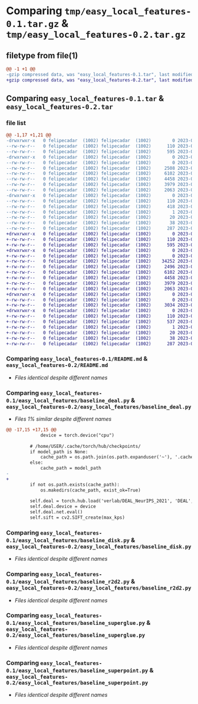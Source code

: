 # Comparing `tmp/easy_local_features-0.1.tar.gz` & `tmp/easy_local_features-0.2.tar.gz`

## filetype from file(1)

```diff
@@ -1 +1 @@
-gzip compressed data, was "easy_local_features-0.1.tar", last modified: Fri Jun  9 09:41:55 2023, max compression
+gzip compressed data, was "easy_local_features-0.2.tar", last modified: Mon Jun 12 15:30:11 2023, max compression
```

## Comparing `easy_local_features-0.1.tar` & `easy_local_features-0.2.tar`

### file list

```diff
@@ -1,17 +1,21 @@
-drwxrwxr-x   0 felipecadar  (1002) felipecadar  (1002)        0 2023-06-09 09:41:55.553380 easy_local_features-0.1/
--rw-rw-r--   0 felipecadar  (1002) felipecadar  (1002)      110 2023-06-09 09:41:55.553380 easy_local_features-0.1/PKG-INFO
--rw-rw-r--   0 felipecadar  (1002) felipecadar  (1002)      595 2023-06-09 08:29:10.000000 easy_local_features-0.1/README.md
-drwxrwxr-x   0 felipecadar  (1002) felipecadar  (1002)        0 2023-06-09 09:41:55.553380 easy_local_features-0.1/easy_local_features/
--rw-rw-r--   0 felipecadar  (1002) felipecadar  (1002)        0 2023-06-09 08:29:10.000000 easy_local_features-0.1/easy_local_features/__init__.py
--rw-rw-r--   0 felipecadar  (1002) felipecadar  (1002)     2508 2023-06-09 09:27:24.000000 easy_local_features-0.1/easy_local_features/baseline_deal.py
--rw-rw-r--   0 felipecadar  (1002) felipecadar  (1002)     6102 2023-06-09 08:29:10.000000 easy_local_features-0.1/easy_local_features/baseline_disk.py
--rw-rw-r--   0 felipecadar  (1002) felipecadar  (1002)     4458 2023-06-09 08:29:10.000000 easy_local_features-0.1/easy_local_features/baseline_r2d2.py
--rw-rw-r--   0 felipecadar  (1002) felipecadar  (1002)     3979 2023-06-09 08:29:10.000000 easy_local_features-0.1/easy_local_features/baseline_superglue.py
--rw-rw-r--   0 felipecadar  (1002) felipecadar  (1002)     2063 2023-06-09 08:29:10.000000 easy_local_features-0.1/easy_local_features/baseline_superpoint.py
-drwxrwxr-x   0 felipecadar  (1002) felipecadar  (1002)        0 2023-06-09 09:41:55.553380 easy_local_features-0.1/easy_local_features.egg-info/
--rw-rw-r--   0 felipecadar  (1002) felipecadar  (1002)      110 2023-06-09 09:41:55.000000 easy_local_features-0.1/easy_local_features.egg-info/PKG-INFO
--rw-rw-r--   0 felipecadar  (1002) felipecadar  (1002)      418 2023-06-09 09:41:55.000000 easy_local_features-0.1/easy_local_features.egg-info/SOURCES.txt
--rw-rw-r--   0 felipecadar  (1002) felipecadar  (1002)        1 2023-06-09 09:41:55.000000 easy_local_features-0.1/easy_local_features.egg-info/dependency_links.txt
--rw-rw-r--   0 felipecadar  (1002) felipecadar  (1002)       20 2023-06-09 09:41:55.000000 easy_local_features-0.1/easy_local_features.egg-info/top_level.txt
--rw-rw-r--   0 felipecadar  (1002) felipecadar  (1002)       38 2023-06-09 09:41:55.553380 easy_local_features-0.1/setup.cfg
--rw-rw-r--   0 felipecadar  (1002) felipecadar  (1002)      287 2023-06-09 08:57:40.000000 easy_local_features-0.1/setup.py
+drwxrwxr-x   0 felipecadar  (1002) felipecadar  (1002)        0 2023-06-12 15:30:11.961047 easy_local_features-0.2/
+-rw-rw-r--   0 felipecadar  (1002) felipecadar  (1002)      110 2023-06-12 15:30:11.961047 easy_local_features-0.2/PKG-INFO
+-rw-rw-r--   0 felipecadar  (1002) felipecadar  (1002)      595 2023-06-09 08:29:10.000000 easy_local_features-0.2/README.md
+drwxrwxr-x   0 felipecadar  (1002) felipecadar  (1002)        0 2023-06-12 15:30:11.961047 easy_local_features-0.2/easy_local_features/
+-rw-rw-r--   0 felipecadar  (1002) felipecadar  (1002)        0 2023-06-09 08:29:10.000000 easy_local_features-0.2/easy_local_features/__init__.py
+-rw-rw-r--   0 felipecadar  (1002) felipecadar  (1002)    34252 2023-06-12 15:25:31.000000 easy_local_features-0.2/easy_local_features/baseline_dalf.py
+-rw-rw-r--   0 felipecadar  (1002) felipecadar  (1002)     2496 2023-06-12 15:18:17.000000 easy_local_features-0.2/easy_local_features/baseline_deal.py
+-rw-rw-r--   0 felipecadar  (1002) felipecadar  (1002)     6102 2023-06-09 08:29:10.000000 easy_local_features-0.2/easy_local_features/baseline_disk.py
+-rw-rw-r--   0 felipecadar  (1002) felipecadar  (1002)     4458 2023-06-09 08:29:10.000000 easy_local_features-0.2/easy_local_features/baseline_r2d2.py
+-rw-rw-r--   0 felipecadar  (1002) felipecadar  (1002)     3979 2023-06-09 08:29:10.000000 easy_local_features-0.2/easy_local_features/baseline_superglue.py
+-rw-rw-r--   0 felipecadar  (1002) felipecadar  (1002)     2063 2023-06-09 08:29:10.000000 easy_local_features-0.2/easy_local_features/baseline_superpoint.py
+drwxrwxr-x   0 felipecadar  (1002) felipecadar  (1002)        0 2023-06-12 15:30:11.961047 easy_local_features-0.2/easy_local_features/datasets/
+-rw-rw-r--   0 felipecadar  (1002) felipecadar  (1002)        0 2023-06-12 07:43:29.000000 easy_local_features-0.2/easy_local_features/datasets/__init__.py
+-rw-rw-r--   0 felipecadar  (1002) felipecadar  (1002)     3034 2023-06-12 07:45:31.000000 easy_local_features-0.2/easy_local_features/datasets/download.py
+drwxrwxr-x   0 felipecadar  (1002) felipecadar  (1002)        0 2023-06-12 15:30:11.961047 easy_local_features-0.2/easy_local_features.egg-info/
+-rw-rw-r--   0 felipecadar  (1002) felipecadar  (1002)      110 2023-06-12 15:30:11.000000 easy_local_features-0.2/easy_local_features.egg-info/PKG-INFO
+-rw-rw-r--   0 felipecadar  (1002) felipecadar  (1002)      537 2023-06-12 15:30:11.000000 easy_local_features-0.2/easy_local_features.egg-info/SOURCES.txt
+-rw-rw-r--   0 felipecadar  (1002) felipecadar  (1002)        1 2023-06-12 15:30:11.000000 easy_local_features-0.2/easy_local_features.egg-info/dependency_links.txt
+-rw-rw-r--   0 felipecadar  (1002) felipecadar  (1002)       20 2023-06-12 15:30:11.000000 easy_local_features-0.2/easy_local_features.egg-info/top_level.txt
+-rw-rw-r--   0 felipecadar  (1002) felipecadar  (1002)       38 2023-06-12 15:30:11.961047 easy_local_features-0.2/setup.cfg
+-rw-rw-r--   0 felipecadar  (1002) felipecadar  (1002)      287 2023-06-12 15:28:28.000000 easy_local_features-0.2/setup.py
```

### Comparing `easy_local_features-0.1/README.md` & `easy_local_features-0.2/README.md`

 * *Files identical despite different names*

### Comparing `easy_local_features-0.1/easy_local_features/baseline_deal.py` & `easy_local_features-0.2/easy_local_features/baseline_deal.py`

 * *Files 1% similar despite different names*

```diff
@@ -17,15 +17,15 @@
             device = torch.device("cpu")
 
         # /home/USER/.cache/torch/hub/checkpoints/
         if model_path is None:
             cache_path = os.path.join(os.path.expanduser('~'), '.cache', 'torch', 'hub', 'checkpoints', 'DEAL')
         else:
             cache_path = model_path
-            
+
         if not os.path.exists(cache_path):
             os.makedirs(cache_path, exist_ok=True)
 
         self.deal = torch.hub.load('verlab/DEAL_NeurIPS_2021', 'DEAL', True, cache_path)
         self.deal.device = device
         self.deal.net.eval()
         self.sift = cv2.SIFT_create(max_kps)
```

### Comparing `easy_local_features-0.1/easy_local_features/baseline_disk.py` & `easy_local_features-0.2/easy_local_features/baseline_disk.py`

 * *Files identical despite different names*

### Comparing `easy_local_features-0.1/easy_local_features/baseline_r2d2.py` & `easy_local_features-0.2/easy_local_features/baseline_r2d2.py`

 * *Files identical despite different names*

### Comparing `easy_local_features-0.1/easy_local_features/baseline_superglue.py` & `easy_local_features-0.2/easy_local_features/baseline_superglue.py`

 * *Files identical despite different names*

### Comparing `easy_local_features-0.1/easy_local_features/baseline_superpoint.py` & `easy_local_features-0.2/easy_local_features/baseline_superpoint.py`

 * *Files identical despite different names*

